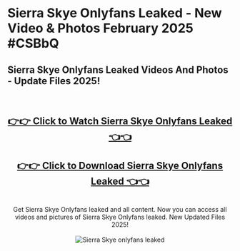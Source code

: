 # Sierra Skye Onlyfans Leaked - New Video & Photos February 2025 #CSBbQ

<h2>Sierra Skye Onlyfans Leaked Videos And Photos - Update Files 2025!</h2>
<br>
<div align="center">
<h2><a href="https://porncheck.live/?utm_source=sierraskye&utm_medium=git182&utm_content=newban" rel="nofollow">👉👉 Click to Watch Sierra Skye Onlyfans Leaked 👈👈</a></h2>
<h2><a href="https://porncheck.live/?utm_source=sierraskye&utm_medium=git182&utm_content=newban" rel="nofollow">👉👉 Click to Download Sierra Skye Onlyfans Leaked 👈👈</a></h2>
<br>
Get Sierra Skye Onlyfans leaked and all content. Now you can access all videos and pictures of Sierra Skye Onlyfans leaked. New Updated Files 2025!
<br>
<br>
<a href="https://porncheck.live/?utm_source=sierraskye&utm_medium=git182&utm_content=newban" rel="nofollow" data-target="animated-image.originalLink"><img src="https://i.ibb.co/bMWrY6b1/banner2.png" alt="Sierra Skye onlyfans leaked" style="max-width: 100%; display: inline-block;" data-target="animated-image.originalImage"></a>
</div>
<br>

